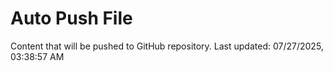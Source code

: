 # Auto Push File

Content that will be pushed to GitHub repository.
Last updated: 07/27/2025, 03:38:57 AM
